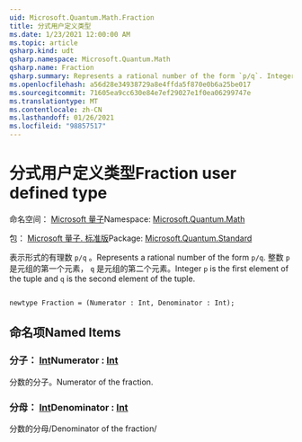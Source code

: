 ```yaml
---
uid: Microsoft.Quantum.Math.Fraction
title: 分式用户定义类型
ms.date: 1/23/2021 12:00:00 AM
ms.topic: article
qsharp.kind: udt
qsharp.namespace: Microsoft.Quantum.Math
qsharp.name: Fraction
qsharp.summary: Represents a rational number of the form `p/q`. Integer `p` is the first element of the tuple and `q` is the second element of the tuple.
ms.openlocfilehash: a56d28e34938729a8e4ffda5f870e0b6a25be017
ms.sourcegitcommit: 71605ea9cc630e84e7ef29027e1f0ea06299747e
ms.translationtype: MT
ms.contentlocale: zh-CN
ms.lasthandoff: 01/26/2021
ms.locfileid: "98857517"
---
```

# <a name="fraction-user-defined-type"></a><span data-ttu-id="90da2-102">分式用户定义类型</span><span class="sxs-lookup"><span data-stu-id="90da2-102">Fraction user defined type</span></span>

<span data-ttu-id="90da2-103">命名空间： [Microsoft 量子](xref:Microsoft.Quantum.Math)</span><span class="sxs-lookup"><span data-stu-id="90da2-103">Namespace: [Microsoft.Quantum.Math](xref:Microsoft.Quantum.Math)</span></span>

<span data-ttu-id="90da2-104">包： [Microsoft 量子. 标准版](https://nuget.org/packages/Microsoft.Quantum.Standard)</span><span class="sxs-lookup"><span data-stu-id="90da2-104">Package: [Microsoft.Quantum.Standard](https://nuget.org/packages/Microsoft.Quantum.Standard)</span></span>


<span data-ttu-id="90da2-105">表示形式的有理数 `p/q` 。</span><span class="sxs-lookup"><span data-stu-id="90da2-105">Represents a rational number of the form `p/q`.</span></span> <span data-ttu-id="90da2-106">整数 `p` 是元组的第一个元素， `q` 是元组的第二个元素。</span><span class="sxs-lookup"><span data-stu-id="90da2-106">Integer `p` is the first element of the tuple and `q` is the second element of the tuple.</span></span>

```qsharp

newtype Fraction = (Numerator : Int, Denominator : Int);
```



## <a name="named-items"></a><span data-ttu-id="90da2-107">命名项</span><span class="sxs-lookup"><span data-stu-id="90da2-107">Named Items</span></span>

### <a name="numerator--int"></a><span data-ttu-id="90da2-108">分子： [Int](xref:microsoft.quantum.lang-ref.int)</span><span class="sxs-lookup"><span data-stu-id="90da2-108">Numerator : [Int](xref:microsoft.quantum.lang-ref.int)</span></span>

<span data-ttu-id="90da2-109">分数的分子。</span><span class="sxs-lookup"><span data-stu-id="90da2-109">Numerator of the fraction.</span></span>
### <a name="denominator--int"></a><span data-ttu-id="90da2-110">分母： [Int](xref:microsoft.quantum.lang-ref.int)</span><span class="sxs-lookup"><span data-stu-id="90da2-110">Denominator : [Int](xref:microsoft.quantum.lang-ref.int)</span></span>

<span data-ttu-id="90da2-111">分数的分母/</span><span class="sxs-lookup"><span data-stu-id="90da2-111">Denominator of the fraction/</span></span>